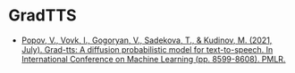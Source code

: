 # GradTTS

* [Popov, V., Vovk, I., Gogoryan, V., Sadekova, T., & Kudinov, M. (2021, July). Grad-tts: A diffusion probabilistic model for text-to-speech. In International Conference on Machine Learning (pp. 8599-8608). PMLR.](https://arxiv.org/abs/2105.06337)